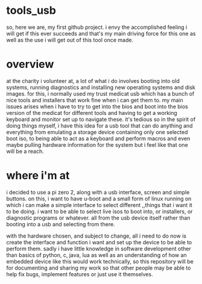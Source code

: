 # tools_usb
so, here we are, my first github project. 
i envy the accomplished feeling i will get if this ever succeeds and that's my main driving force for this one
as well as the use i will get out of this tool once made.

# overview 
at the charity i volunteer at, a lot of what i do involves booting into old systems, running diagnostics and installing new operating systems and disk images.
for this, i normally used my trust medicat usb which has a bunch of nice tools and installers that work fine when i can get them to.
my main issues arises when i have to try to get into the bios and boot into the bios version of the medicat for different tools and having to get a working keyboard and monitor set up to navigate these. 
it's tedious so in the spirit of doing things myself, i have this idea for a usb tool that can do anything and everything from emulating a storage device containing only one selected boot iso, to being able to act as a keyboard and perform macros and even maybe pulling hardware information for the system but i feel like that one will be a reach.

# where i'm at
i decided to use a pi zero 2, along with a usb interface, screen and simple buttons. 
on this, i want to have u-boot and a small form of linux running on which i can make a simple interface to select different ,,things that i want it to be doing.
i want to be able to select live isos to boot into, or installers, or diagnostic programs or whatever. all from the usb device itself rather than booting into a usb and selecting from there. 

with the hardware chosen, and subject to change, all i need to do now is create the interface and function i want and set up the device to be able to perform them.
sadly i have little knowledge in software development other than basics of python, c, java, lua as well as an understanding of how an embedded device like this would work technically, 
so this repository will be for documenting and sharing my work so that other people may be able to help fix bugs, implement features or just use it themselves.
